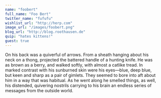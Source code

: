 ```yaml
---
name: "foobert"
full_name: "Foo Bert"
twitter_name: "fufufu"
wishlist_url: "http://herp.com"
image_url: "/images/foobert.png"
blog_url: "http://blog.roothausen.de"
quip: "hates kittens!"
guest: true
---
```


On his back was a quiverful of arrows. From a sheath hanging about his neck on a thong, projected the battered handle of a hunting knife. He was as brown as a berry, and walked softly, with almost a catlike tread. In marked contrast with his sunburned skin were his eyes—blue, deep blue, but keen and sharp as a pair of gimlets. They seemed to bore into aft about him in a way that was habitual. As he went along he smelled things, as well, his distended, quivering nostrils carrying to his brain an endless series of messages from the outside world. 
